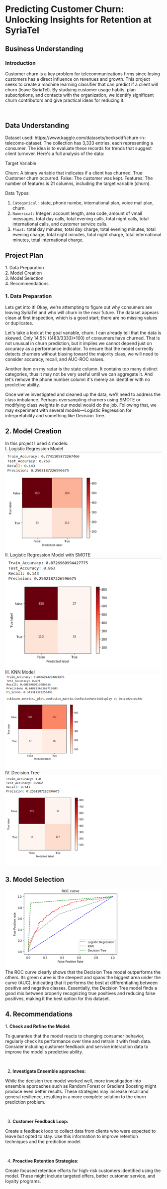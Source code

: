 <h1>Predicting Customer Churn: Unlocking Insights for Retention at SyriaTel</h1>


<h2> Business Understanding</h2>
<h3>Introduction</h3>
<p>Customer churn is a key problem for telecommunications firms since losing customers has a direct influence on revenues and growth. This project seeks to create a machine learning classifier that can predict if a client will churn (leave SyriaTel). By studying customer usage habits, plan subscriptions, and contacts with the organization, we identify significant churn contributors and give practical ideas for reducing it.</p> <br>

<h2>Data Understanding</h2>
Dataset used: https://www.kaggle.com/datasets/becksddf/churn-in-telecoms-dataset.
The collection has 3,333 entries, each representing a consumer. The idea is to evaluate these records for trends that suggest client turnover. Here's a full analysis of the data:

Target Variable

Churn: A binary variable that indicates if a client has churned. True: Customer churn occurred. False: The customer was kept.
Features: The number of features is 21 columns, including the target variable (churn).

Data Types:

1. `Categorical:`
  state, phone numbe, international plan, voice mail plan, churn.<br>
2. `Numerical:`
  Integer: account length, area code, amount of vmail messages, total day calls, total evening calls, total night calls, total international calls, and customer service calls.<br>
3. `Float:`
   total day minutes, total day charge, total evening minutes, total evening charge, total night minutes, total night charge, total international minutes, total international charge. <br>

<h2>Project Plan</h2>
1. Data Preparation<br>
2. Model Creation<br>
3. Model Selection<br>
4. Recommendations<br>

<h3>1. Data Preparation</h3>
<p>Lets get into it! Okay, we're attempting to figure out why consumers are leaving SyriaTel and who will churn in the near future. The dataset appears clean at first inspection, which is a good start; there are no missing values or duplicates.

Let's take a look at the goal variable, churn. I can already tell that the data is skewed. Only 14.5% ((483/3333)*100) of consumers have churned. That is not unusual in churn prediction, but it implies we cannot depend just on accuracy as a performance indicator. To ensure that the model correctly detects churners without biasing toward the majority class, we will need to consider accuracy, recall, and AUC-ROC values.

Another item on my radar is the state column. It contains too many distinct categories, thus it may not be very useful until we can aggregate it. And let's remove the phone number column it's merely an identifier with no predictive ability.

Once we've investigated and cleaned up the data, we'll need to address the class imbalance. Perhaps oversampling churners using SMOTE or modifying class weights in our model would do the job. Following that, we may experiment with several models—Logistic Regression for interpretability and something like Decision Tree.</p>

<h2>2. Model Creation</h2>
In this project I used 4 models:<br>
I. Logistic Regression Model
<img src="Images/Logistic Regression.png">
  <br>
II. Logistic Regression Model with SMOTE
  <img src="Images/Logistic Regression w SMOTE.png">
  <br>
III. KNN Model
  <img src="Images/KNN 2.png">
  <br>
IV. Decision Tree 
  <img src="Images/Decision Tree.png">
  <br>

<h2>3. Model Selection</h2>
<div><img src="Images/Final Model.png"></div>
The ROC curve clearly shows that the Decision Tree model outperforms the others. Its green curve is the steepest and spans the biggest area under the curve (AUC), indicating that it performs the best at differentiating between positive and negative classes. Essentially, the Decision Tree model finds a good mix between properly recognizing true positives and reducing false positives, making it the best option for this dataset.

<h2>4. Recommendations</h2>
1. <b>Check and Refine the Model:</b> 
<p>To guarantee that the model reacts to changing consumer behavior, regularly check its performance over time and retrain it with fresh data.  Consider including customer feedback and service interaction data to improve the model's predictive ability.</p> <br>

2. <b>Investigate Ensemble approaches:</b> 
<p>While the decision tree model worked well, more investigation into ensemble approaches such as Random Forest or Gradient Boosting might produce even better results.  These strategies may increase recall and general resilience, resulting in a more complete solution to the churn prediction problem.</p> <br>

3. <b>Customer Feedback Loop:</b>
<p>Create a feedback loop to collect data from clients who were expected to leave but opted to stay.  Use this information to improve retention techniques and the prediction model.</p> <br>

4. <b>Proactive Retention Strategies:</b>
<p>Create focused retention efforts for high-risk customers identified using the model. These might include targeted offers, better customer service, and loyalty programs.</p> <br>



